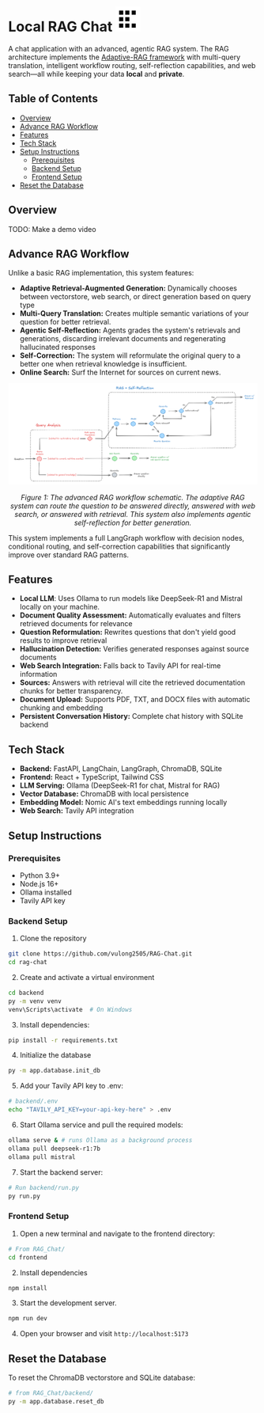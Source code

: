 # Local RAG Chat <img src="frontend/public/rag_favicon.svg" width="50" alt="Local RAG Chat Icon">

A chat application with an advanced, agentic RAG system. The RAG architecture implements the [Adaptive-RAG framework](https://arxiv.org/abs/2403.14403) with multi-query translation, intelligent workflow routing, self-reflection capabilities, and web search—all while keeping your data **local** and **private**.

## Table of Contents

- [Overview](#overview)
- [Advance RAG Workflow](#advance-rag-workflow)
- [Features](#features)
- [Tech Stack](#tech-stack)
- [Setup Instructions](#setup-instructions)
    - [Prerequisites](#prerequisites)
    - [Backend Setup](#backend-setup)
    - [Frontend Setup](#frontend-setup)
- [Reset the Database](#reset-the-database)

## Overview

TODO: Make a demo video

## Advance RAG Workflow

Unlike a basic RAG implementation, this system features:

* **Adaptive Retrieval-Augmented Generation:** Dynamically chooses between vectorstore, web search, or direct generation based on query type
* **Multi-Query Translation:** Creates multiple semantic variations of your question for better retrieval.
* **Agentic Self-Reflection:** Agents grades the system's retrievals and generations, discarding irrelevant documents and regenerating hallucinated responses
* **Self-Correction:** The system will reformulate the original query to a better one when retrieval knowledge is insufficient.
* **Online Search:** Surf the Internet for sources on current news.


<div align="center">
  <img src="readme_data\rag_workflow.png" alt="RAG Workflow">
  <p><em>Figure 1: The advanced RAG workflow schematic. The adaptive RAG system can route the question to be answered directly, answered with web search, or answered with retrieval. This system also implements agentic self-reflection for better generation. </em></p>
</div>

This system implements a full LangGraph workflow with decision nodes, conditional routing, and self-correction capabilities that significantly improve over standard RAG patterns.

## Features

* **Local LLM**: Uses Ollama to run models like DeepSeek-R1 and Mistral locally on your machine.
* **Document Quality Assessment:** Automatically evaluates and filters retrieved documents for relevance
* **Question Reformulation:** Rewrites questions that don't yield good results to improve retrieval
* **Hallucination Detection:** Verifies generated responses against source documents
* **Web Search Integration:** Falls back to Tavily API for real-time information
* **Sources:** Answers with retrieval will cite the retrieved documentation chunks for better transparency.
* **Document Upload:** Supports PDF, TXT, and DOCX files with automatic chunking and embedding
* **Persistent Conversation History:** Complete chat history with SQLite backend

## Tech Stack

* **Backend:** FastAPI, LangChain, LangGraph, ChromaDB, SQLite
* **Frontend:** React + TypeScript, Tailwind CSS
* **LLM Serving:** Ollama (DeepSeek-R1 for chat, Mistral for RAG)
* **Vector Database:** ChromaDB with local persistence
* **Embedding Model:** Nomic AI's text embeddings running locally
* **Web Search:** Tavily API integration

## Setup Instructions

### Prerequisites
* Python 3.9+
* Node.js 16+
* Ollama installed
* Tavily API key

### Backend Setup

1. Clone the repository
```bash
git clone https://github.com/vulong2505/RAG-Chat.git
cd rag-chat
```

2. Create and activate a virtual environment
```bash
cd backend
py -m venv venv
venv\Scripts\activate  # On Windows
```

3. Install dependencies:
```bash
pip install -r requirements.txt
```

4. Initialize the database
```bash
py -m app.database.init_db
```

5. Add your Tavily API key to .env:
```bash
# backend/.env
echo "TAVILY_API_KEY=your-api-key-here" > .env
```

6. Start Ollama service and pull the required models:
```bash
ollama serve & # runs Ollama as a background process
ollama pull deepseek-r1:7b
ollama pull mistral
```

7. Start the backend server:
```bash
# Run backend/run.py
py run.py
```

### Frontend Setup

1. Open a new terminal and navigate to the frontend directory:
```bash
# From RAG_Chat/
cd frontend
```

2. Install dependencies
```bash
npm install
```

3. Start the development server.
```bash
npm run dev
```

4. Open your browser and visit `http://localhost:5173`

## Reset the Database

To reset the ChromaDB vectorstore and SQLite database:
```bash
# from RAG_Chat/backend/
py -m app.database.reset_db
```